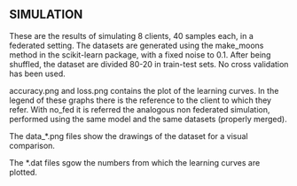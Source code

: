 ## SIMULATION
These are the results of simulating 8 clients, 40 samples each, in a federated setting. 
The datasets are generated using the make_moons method in the scikit-learn package, with
a fixed noise to 0.1. 
After being shuffled, the dataset are divided 80-20 in train-test sets. 
No cross validation has been used.

accuracy.png and loss.png contains the plot of the learning curves. In the legend of
these graphs there is the reference to the client to which they refer. With no_fed it
is referred the analogous non federated simulation, performed using the same model and
the same datasets (properly merged).

The data_*.png files show the drawings of the dataset for a visual comparison.

The *.dat files sgow the numbers from which the learning curves are plotted.